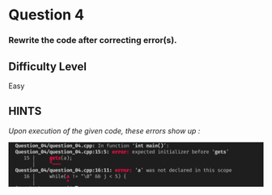 # Question 4

### Rewrite the code after correcting error(s).

## Difficulty Level

Easy

## HINTS

*Upon execution of the given code, these errors show up :*

![Hint](image.png)
